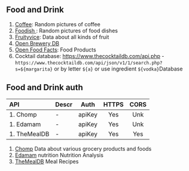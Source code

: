 ## Food and Drink

1. [Coffee](https://coffee.alexflipnote.dev/): Random pictures of coffee
1. [Foodish ](https://github.com/surhud004/Foodish#readme): Random pictures of food dishes
1. [Fruityvice](https://www.fruityvice.com/): Data about all kinds of fruit
1. [Open Brewery DB](https://www.openbrewerydb.org/)
1. [Open Food Facts](https://world.openfoodfacts.org/data): Food Products
1. Cocktail database: https://www.thecocktaildb.com/api.php - `https://www.thecocktaildb.com/api/json/v1/1/search.php?s=${margarita}` or by letter `${a}` or use ingredient `${vodka}`Database

## Food and Drink auth

| API          | Descr |  Auth  | HTTPS | CORS |
| :----------- | :---- | :----: | :---: | :--: |
| 1. Chomp     | -     | apiKey |  Yes  | Unk  |
| 1. Edamam    | -     | apiKey |  Yes  | Unk  |
| 1. TheMealDB | -     | apiKey |  Yes  | Yes  |

1. [Chomp](https://chompthis.com/api/) Data about various grocery products and foods
1. [Edamam](https://developer.edamam.com/edamam-docs-nutrition-api) nutrition Nutrition Analysis
1. [TheMealDB](https://www.themealdb.com/api.php) Meal Recipes
